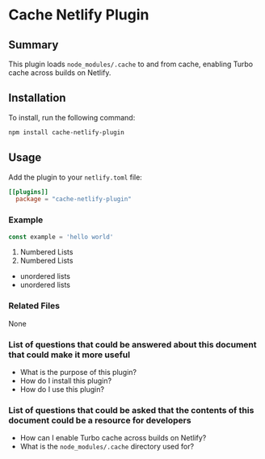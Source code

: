 # Cache Netlify Plugin

## Summary
This plugin loads `node_modules/.cache` to and from cache, enabling Turbo cache across builds on Netlify.

## Installation
To install, run the following command:
```bash
npm install cache-netlify-plugin
```

## Usage
Add the plugin to your `netlify.toml` file:
```toml
[[plugins]]
  package = "cache-netlify-plugin"
```

### Example
```javascript
const example = 'hello world'
```

1. Numbered Lists
2. Numbered Lists

- unordered lists
- unordered lists

### Related Files
None

### List of questions that could be answered about this document that could make it more useful
- What is the purpose of this plugin?
- How do I install this plugin?
- How do I use this plugin?

### List of questions that could be asked that the contents of this document could be a resource for developers
- How can I enable Turbo cache across builds on Netlify?
- What is the `node_modules/.cache` directory used for?